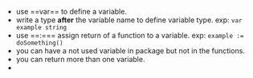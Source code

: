  - use ==var== to define a variable.
 - write a type **after** the variable name to define variable type. exp: `var example string`
 - use ==:\=== assign return of a function to a variable. exp: `example := doSomething()`
 - you can have a not used variable in package but not in the functions.
 - you can return more than one variable.
 - 